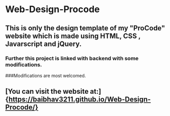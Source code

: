 # Web-Design-Procode

## This is only the design template of my "ProCode" website which is made using HTML, CSS , Javarscript and jQuery.
### Further this project is linked with backend with some modifications.


###Modifications are most welcomed.

## [You can visit the website at:]{https://baibhav3211.github.io/Web-Design-Procode/}
